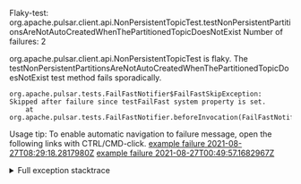         
Flaky-test: org.apache.pulsar.client.api.NonPersistentTopicTest.testNonPersistentPartitionsAreNotAutoCreatedWhenThePartitionedTopicDoesNotExist
Number of failures: 2

org.apache.pulsar.client.api.NonPersistentTopicTest is flaky. The testNonPersistentPartitionsAreNotAutoCreatedWhenThePartitionedTopicDoesNotExist test method fails sporadically.

```
org.apache.pulsar.tests.FailFastNotifier$FailFastSkipException: Skipped after failure since testFailFast system property is set.
	at org.apache.pulsar.tests.FailFastNotifier.beforeInvocation(FailFastNotifier.java:88)

```

Usage tip: To enable automatic navigation to failure message, open the following links with CTRL/CMD-click.
[example failure 2021-08-27T08:29:18.2817980Z](https://github.com/apache/pulsar/runs/3441181143?check_suite_focus=true#step:9:1488)
[example failure 2021-08-27T00:49:57.1682967Z](https://github.com/apache/pulsar/runs/3438608157?check_suite_focus=true#step:9:1484)


<details>
<summary>Full exception stacktrace</summary>
<code><pre>
org.apache.pulsar.tests.FailFastNotifier$FailFastSkipException: Skipped after failure since testFailFast system property is set.
	at org.apache.pulsar.tests.FailFastNotifier.beforeInvocation(FailFastNotifier.java:88)

</pre></code>
</details>


